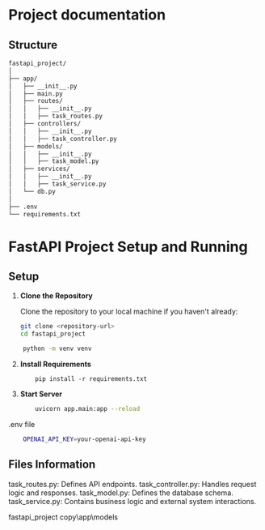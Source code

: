 # Project documentation


## Structure
```bash
fastapi_project/
│
├── app/
│   ├── __init__.py
│   ├── main.py
│   ├── routes/
│   │   ├── __init__.py
│   │   ├── task_routes.py
│   ├── controllers/
│   │   ├── __init__.py
│   │   ├── task_controller.py
│   ├── models/
│   │   ├── __init__.py
│   │   ├── task_model.py
│   ├── services/
│   │   ├── __init__.py
│   │   ├── task_service.py
│   └── db.py
│
├── .env
└── requirements.txt
```

# FastAPI Project Setup and Running

## Setup

1. **Clone the Repository**

   Clone the repository to your local machine if you haven't already:

   ```bash
   git clone <repository-url>
   cd fastapi_project

```bash
    python -m venv venv
```

2.  **Install Requirements**
    ```
        pip install -r requirements.txt
    ```

3. **Start Server**
    ```bash
        uvicorn app.main:app --reload
    ```


.env file
```bash
    OPENAI_API_KEY=your-openai-api-key
```

## Files Information
task_routes.py: Defines API endpoints.
task_controller.py: Handles request logic and responses.
task_model.py: Defines the database schema.
task_service.py: Contains business logic and external system interactions.

fastapi_project copy\app\models